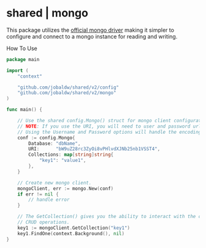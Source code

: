 # shared | mongo

This package utilizes the [official mongo driver](https://godoc.org/go.mongodb.org/mongo-driver/mongo "v1.10.3") making it simpler to configure and connect to a mongo instance for reading and writing.

How To Use

``` go
package main

import (
	"context"

	"github.com/jobaldw/shared/v2/config"
	"github.com/jobaldw/shared/v2/mongo"
)

func main() {

	// Use the shared config.Mongo() struct for mongo client configurations.
	// NOTE: If you use the URI, you will need to user and password url encoding. 
	// Using the Username and Password options will handle the encoding for you.
	conf := config.Mongo{
		Database: "dbName",
		URI:      "bW9uZ28rc3ZyOi8vPHlvdXJNb25nb1VSST4",
		Collections: map[string]string{
			"key1": "value1",
		},
	}

	// Create new mongo client.
	mongoClient, err := mongo.New(conf)
	if err != nil {
		// handle error
	}

	// The GetCollection() gives you the ability to interact with the collection's 
	// CRUD operations.
	key1 := mongoClient.GetCollection("key1")
	key1.FindOne(context.Background(), nil)
}
```
